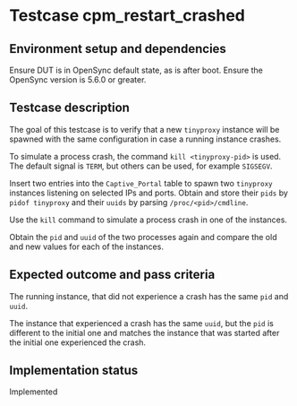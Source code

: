 # Testcase cpm_restart_crashed

## Environment setup and dependencies

Ensure DUT is in OpenSync default state, as is after boot. Ensure the OpenSync version is 5.6.0 or greater.

## Testcase description

The goal of this testcase is to verify that a new `tinyproxy` instance will be spawned with the same configuration in
case a running instance crashes.

To simulate a process crash, the command `kill <tinyproxy-pid>` is used. The default signal is `TERM`, but others can
be used, for example `SIGSEGV`.

Insert two entries into the `Captive_Portal` table to spawn two `tinyproxy` instances listening on selected IPs and
ports. Obtain and store their `pids` by `pidof tinyproxy` and their `uuids` by parsing `/proc/<pid>/cmdline`.

Use the `kill` command to simulate a process crash in one of the instances.

Obtain the `pid` and `uuid` of the two processes again and compare the old and new values for each of the instances.

## Expected outcome and pass criteria

The running instance, that did not experience a crash has the same `pid` and `uuid`.

The instance that experienced a crash has the same `uuid`, but the `pid` is different to the initial one and matches the
instance that was started after the initial one experienced the crash.

## Implementation status

Implemented
